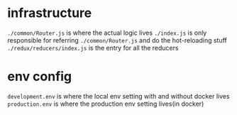 # infrastructure
``./common/Router.js`` is where the actual logic lives
``./index.js`` is only responsible for referring ``./common/Router.js`` and do the hot-reloading stuff
``./redux/reducers/index.js`` is the entry for all the reducers

# env config
``development.env`` is where the local env setting with and without docker lives
``production.env`` is where the production env setting lives(in docker)
